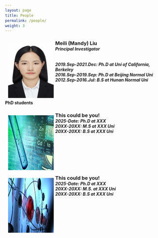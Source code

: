 ```yaml
---
layout: page
title: People
permalink: /people/
weight: 3
---
```


<!-- 
<center><strong><font size="15"> Meet our team! </font></strong></center>

![Team picture](/assets/team2019.png)
<hr>
-->

<!-- A template to either change your current profile on the People page OR to add in a new member. Simply copy and paste the lines of code below OR add in what you need. If you don't need some lines of code, remove them (aka social media links). Do not change the CSS.

<div>

<img src="/assets/name-of-your-photo.jpg" hspace="10" style="width:150px; height:200px; float:left; margin: 10px;">
<h3 style="margin-bottom:0;"> <a href="/people/your-permalink/"> Your Name </a></h3>
<h5 style="margin-top:0; margin-bottom:0;"> Your Position </h5>
<a href="https://orcid.org/NUMBER" target="_blank"><i class="ai ai-orcid-square ai-lg"></i></a>
<a href="https://www.researchgate.net/profile/USERNAME" target="_blank"><i class="ai ai-researchgate-square ai-lg"></i></a>
<a href="http://scholar.google.com/citations?user=USERNAME" target="_blank"><i class="ai ai-google-scholar-square ai-lg"></i></a>
<a href="WEBSITE LINK" target="_blank"><i class="fas fa-external-link-square-alt fa-lg"></i></a>
<a href="LINKEDIN PROFILE LINK" target="_blank"><i class="fab fab fa-linkedin fa-lg"></i></a>
<a href="mailto: YOUR EMAIL"><i class="fas fa-envelope-square fa-lg"></i></a>
<a href="https://twitter.com/USERNAME" target="_blank"><i class="fab fa-twitter-square fa-lg"></i></a>
<a href="https://github.com/USERNAME" target="_blank"><i class="fab fa-github-square fa-lg"></i></a>

</div>

<p style="clear: both;">

-->

<!-- Dr. Liu -->

<div>

<img src="/assets/MLL.jpg" hspace="10" style="width:150px; height:180px; float:left; margin: 10px; margin-right: 1%; margin-bottom: 0.5em;">
<h3 style="margin-bottom:0;">Meili (Mandy) Liu</h3>
<h5 style="margin-top:0; margin-bottom:0;"> Principal Investigator </h5>
<a href="mailto: mxl2120@miami.edu"><i class="fas fa-envelope-square fa-lg"></i></a>
<a href="https://scholar.google.com/citations?user=Y9cxi3MAAAAJ&hl=en" target="_blank"><i class="ai ai-google-scholar-square ai-lg"></i></a>
<a href="https://www.linkedin.com/in/meili-mandy-liu-207380236/" target="_blank"><i class="fab fab fa-linkedin fa-lg"></i></a>
<a href="https://github.com/meililiu1019" target="_blank"><i class="fab fa-github-square fa-lg"></i></a>
<br> <!-- 添加换行符 -->
<br> <!-- 添加换行符 -->

<h5 style="margin-top:0; margin-bottom:0;"> 2019.Sep-2021.Dec: Ph.D at Uni of California, Berkeley </h5>
<h5 style="margin-top:0; margin-bottom:0;"> 2016.Sep-2019.Sep: Ph.D at Beijing Normal Uni </h5>
<h5 style="margin-top:0; margin-bottom:0;"> 2012.Sep-2016.Jul: B.S at Hunan Normal Uni </h5>

</div>
<p style="clear: both;">
  
<div>
  
<strong>PhD students</strong>

</div>

<p style="clear: both;">
  
<!-- This could be you! -->

<div>

<img src="/assets/ZnM.jpg" hspace="10" style="width:150px; height:180px; float:left; margin: 10px; margin-right: 1%; margin-bottom: 0.5em;">
<h3 style="margin-bottom:0;"> This could be you! </h3>
<h5 style="margin-top:0; margin-bottom:0;"> 2025-Date: Ph.D at XXX </h5>
<h5 style="margin-top:0; margin-bottom:0;"> 20XX-20XX: M.S at XXX Uni </h5>
<h5 style="margin-top:0; margin-bottom:0;"> 20XX-20XX: B.S at XXX Uni </h5>

</div>

<p style="clear: both;">

<!-- Xiao-Xuan CHEN -->

<div>

<img src="/assets/MS.jpg" hspace="10" style="width:150px; height:180px; float:left; margin: 10px; margin-right: 1%; margin-bottom: 0.5em;">
<h3 style="margin-bottom:0;"> This could be you! </h3>
<h5 style="margin-top:0; margin-bottom:0;"> 2025-Date: Ph.D at XXX </h5>
<h5 style="margin-top:0; margin-bottom:0;"> 20XX-20XX: M.S. at XXX Uni </h5>
<h5 style="margin-top:0; margin-bottom:0;"> 20XX-20XX: B.S at XXX Uni </h5>

</div>
